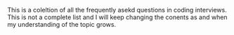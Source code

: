 This is a coleltion of all the frequently asekd questions in coding
interviews. This is not a complete list and I will keep changing the conents
as and when my understanding of the topic grows.